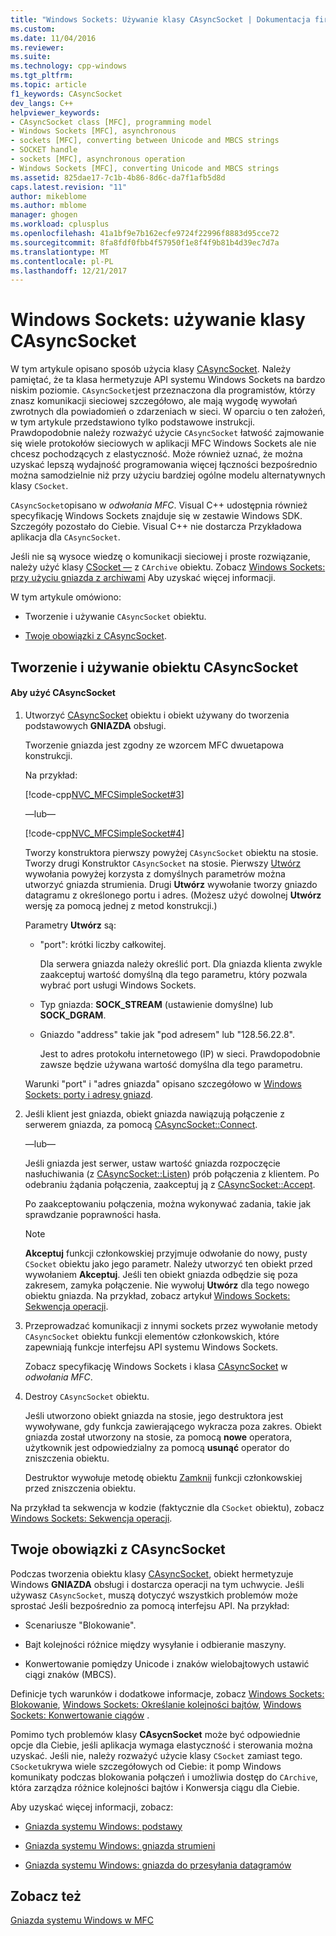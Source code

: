 ```yaml
---
title: "Windows Sockets: Używanie klasy CAsyncSocket | Dokumentacja firmy Microsoft"
ms.custom: 
ms.date: 11/04/2016
ms.reviewer: 
ms.suite: 
ms.technology: cpp-windows
ms.tgt_pltfrm: 
ms.topic: article
f1_keywords: CAsyncSocket
dev_langs: C++
helpviewer_keywords:
- CAsyncSocket class [MFC], programming model
- Windows Sockets [MFC], asynchronous
- sockets [MFC], converting between Unicode and MBCS strings
- SOCKET handle
- sockets [MFC], asynchronous operation
- Windows Sockets [MFC], converting Unicode and MBCS strings
ms.assetid: 825dae17-7c1b-4b86-8d6c-da7f1afb5d8d
caps.latest.revision: "11"
author: mikeblome
ms.author: mblome
manager: ghogen
ms.workload: cplusplus
ms.openlocfilehash: 41a1bf9e7b162ecfe9724f22996f8883d95cce72
ms.sourcegitcommit: 8fa8fdf0fbb4f57950f1e8f4f9b81b4d39ec7d7a
ms.translationtype: MT
ms.contentlocale: pl-PL
ms.lasthandoff: 12/21/2017
---
```

# <a name="windows-sockets-using-class-casyncsocket"></a>Windows Sockets: używanie klasy CAsyncSocket
W tym artykule opisano sposób użycia klasy [CAsyncSocket](../mfc/reference/casyncsocket-class.md). Należy pamiętać, że ta klasa hermetyzuje API systemu Windows Sockets na bardzo niskim poziomie. `CAsyncSocket`jest przeznaczona dla programistów, którzy znasz komunikacji sieciowej szczegółowo, ale mają wygodę wywołań zwrotnych dla powiadomień o zdarzeniach w sieci. W oparciu o ten założeń, w tym artykule przedstawiono tylko podstawowe instrukcji. Prawdopodobnie należy rozważyć użycie `CAsyncSocket` łatwość zajmowanie się wiele protokołów sieciowych w aplikacji MFC Windows Sockets ale nie chcesz pochodzących z elastyczność. Może również uznać, że można uzyskać lepszą wydajność programowania więcej łączności bezpośrednio można samodzielnie niż przy użyciu bardziej ogólne modelu alternatywnych klasy `CSocket`.  
  
 `CAsyncSocket`opisano w *odwołania MFC*. Visual C++ udostępnia również specyfikację Windows Sockets znajduje się w zestawie Windows SDK. Szczegóły pozostało do Ciebie. Visual C++ nie dostarcza Przykładowa aplikacja dla `CAsyncSocket`.  
  
 Jeśli nie są wysoce wiedzę o komunikacji sieciowej i proste rozwiązanie, należy użyć klasy [CSocket —](../mfc/reference/csocket-class.md) z `CArchive` obiektu. Zobacz [Windows Sockets: przy użyciu gniazda z archiwami](../mfc/windows-sockets-using-sockets-with-archives.md) Aby uzyskać więcej informacji.  
  
 W tym artykule omówiono:  
  
-   Tworzenie i używanie `CAsyncSocket` obiektu.  
  
-   [Twoje obowiązki z CAsyncSocket](#_core_your_responsibilities_with_casyncsocket).  
  
##  <a name="_core_creating_and_using_a_casyncsocket_object"></a>Tworzenie i używanie obiektu CAsyncSocket  
  
#### <a name="to-use-casyncsocket"></a>Aby użyć CAsyncSocket  
  
1.  Utworzyć [CAsyncSocket](../mfc/reference/casyncsocket-class.md) obiektu i obiekt używany do tworzenia podstawowych **GNIAZDA** obsługi.  
  
     Tworzenie gniazda jest zgodny ze wzorcem MFC dwuetapowa konstrukcji.  
  
     Na przykład:  
  
     [!code-cpp[NVC_MFCSimpleSocket#3](../mfc/codesnippet/cpp/windows-sockets-using-class-casyncsocket_1.cpp)]  
  
     —lub—  
  
     [!code-cpp[NVC_MFCSimpleSocket#4](../mfc/codesnippet/cpp/windows-sockets-using-class-casyncsocket_2.cpp)]  
  
     Tworzy konstruktora pierwszy powyżej `CAsyncSocket` obiektu na stosie. Tworzy drugi Konstruktor `CAsyncSocket` na stosie. Pierwszy [Utwórz](../mfc/reference/casyncsocket-class.md#create) wywołania powyżej korzysta z domyślnych parametrów można utworzyć gniazda strumienia. Drugi **Utwórz** wywołanie tworzy gniazdo datagramu z określonego portu i adres. (Możesz użyć dowolnej **Utwórz** wersję za pomocą jednej z metod konstrukcji.)  
  
     Parametry **Utwórz** są:  
  
    -   "port": krótki liczby całkowitej.  
  
         Dla serwera gniazda należy określić port. Dla gniazda klienta zwykle zaakceptuj wartość domyślną dla tego parametru, który pozwala wybrać port usługi Windows Sockets.  
  
    -   Typ gniazda: **SOCK_STREAM** (ustawienie domyślne) lub **SOCK_DGRAM**.  
  
    -   Gniazdo "address" takie jak "pod adresem" lub "128.56.22.8".  
  
         Jest to adres protokołu internetowego (IP) w sieci. Prawdopodobnie zawsze będzie używana wartość domyślna dla tego parametru.  
  
     Warunki "port" i "adres gniazda" opisano szczegółowo w [Windows Sockets: porty i adresy gniazd](../mfc/windows-sockets-ports-and-socket-addresses.md).  
  
2.  Jeśli klient jest gniazda, obiekt gniazda nawiązują połączenie z serwerem gniazda, za pomocą [CAsyncSocket::Connect](../mfc/reference/casyncsocket-class.md#connect).  
  
     —lub—  
  
     Jeśli gniazda jest serwer, ustaw wartość gniazda rozpoczęcie nasłuchiwania (z [CAsyncSocket::Listen](../mfc/reference/casyncsocket-class.md#listen)) prób połączenia z klientem. Po odebraniu żądania połączenia, zaakceptuj ją z [CAsyncSocket::Accept](../mfc/reference/casyncsocket-class.md#accept).  
  
     Po zaakceptowaniu połączenia, można wykonywać zadania, takie jak sprawdzanie poprawności hasła.  
  
    > [!NOTE]
    >  **Akceptuj** funkcji członkowskiej przyjmuje odwołanie do nowy, pusty `CSocket` obiektu jako jego parametr. Należy utworzyć ten obiekt przed wywołaniem **Akceptuj**. Jeśli ten obiekt gniazda odbędzie się poza zakresem, zamyka połączenie. Nie wywołuj **Utwórz** dla tego nowego obiektu gniazda. Na przykład, zobacz artykuł [Windows Sockets: Sekwencja operacji](../mfc/windows-sockets-sequence-of-operations.md).  
  
3.  Przeprowadzać komunikacji z innymi sockets przez wywołanie metody `CAsyncSocket` obiektu funkcji elementów członkowskich, które zapewniają funkcje interfejsu API systemu Windows Sockets.  
  
     Zobacz specyfikację Windows Sockets i klasa [CAsyncSocket](../mfc/reference/casyncsocket-class.md) w *odwołania MFC*.  
  
4.  Destroy `CAsyncSocket` obiektu.  
  
     Jeśli utworzono obiekt gniazda na stosie, jego destruktora jest wywoływane, gdy funkcja zawierającego wykracza poza zakres. Obiekt gniazda został utworzony na stosie, za pomocą **nowe** operatora, użytkownik jest odpowiedzialny za pomocą **usunąć** operator do zniszczenia obiektu.  
  
     Destruktor wywołuje metodę obiektu [Zamknij](../mfc/reference/casyncsocket-class.md#close) funkcji członkowskiej przed zniszczenia obiektu.  
  
 Na przykład ta sekwencja w kodzie (faktycznie dla `CSocket` obiektu), zobacz [Windows Sockets: Sekwencja operacji](../mfc/windows-sockets-sequence-of-operations.md).  
  
##  <a name="_core_your_responsibilities_with_casyncsocket"></a>Twoje obowiązki z CAsyncSocket  
 Podczas tworzenia obiektu klasy [CAsyncSocket](../mfc/reference/casyncsocket-class.md), obiekt hermetyzuje Windows **GNIAZDA** obsługi i dostarcza operacji na tym uchwycie. Jeśli używasz `CAsyncSocket`, muszą dotyczyć wszystkich problemów może sprostać Jeśli bezpośrednio za pomocą interfejsu API. Na przykład:  
  
-   Scenariusze "Blokowanie".  
  
-   Bajt kolejności różnice między wysyłanie i odbieranie maszyny.  
  
-   Konwertowanie pomiędzy Unicode i znaków wielobajtowych ustawić ciągi znaków (MBCS).  
  
 Definicje tych warunków i dodatkowe informacje, zobacz [Windows Sockets: Blokowanie](../mfc/windows-sockets-blocking.md), [Windows Sockets: Określanie kolejności bajtów](../mfc/windows-sockets-byte-ordering.md), [Windows Sockets: Konwertowanie ciągów](../mfc/windows-sockets-converting-strings.md) .  
  
 Pomimo tych problemów klasy **CAsycnSocket** może być odpowiednie opcje dla Ciebie, jeśli aplikacja wymaga elastyczność i sterowania można uzyskać. Jeśli nie, należy rozważyć użycie klasy `CSocket` zamiast tego. `CSocket`ukrywa wiele szczegółowych od Ciebie: it pomp Windows komunikaty podczas blokowania połączeń i umożliwia dostęp do `CArchive`, która zarządza różnice kolejności bajtów i Konwersja ciągu dla Ciebie.  
  
 Aby uzyskać więcej informacji, zobacz:  
  
-   [Gniazda systemu Windows: podstawy](../mfc/windows-sockets-background.md)  
  
-   [Gniazda systemu Windows: gniazda strumieni](../mfc/windows-sockets-stream-sockets.md)  
  
-   [Gniazda systemu Windows: gniazda do przesyłania datagramów](../mfc/windows-sockets-datagram-sockets.md)  
  
## <a name="see-also"></a>Zobacz też  
 [Gniazda systemu Windows w MFC](../mfc/windows-sockets-in-mfc.md)

